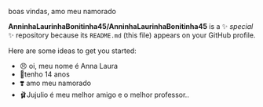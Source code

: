 boas vindas, amo meu namorado


**AnninhaLaurinhaBonitinha45/AnninhaLaurinhaBonitinha45** is a ✨ _special_ ✨ repository because its `README.md` (this file) appears on your GitHub profile.

Here are some ideas to get you started:


- 😠 oi, meu nome é Anna Laura
- 🏺tenho 14 anos     
- ❣️ amo meu namorado
- 🩰Jujulio é meu melhor amigo e o melhor professor..

